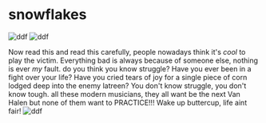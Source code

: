 # snowflakes

![ddf](https://i.pinimg.com/236x/b4/95/58/b49558d702f87d58386edcb98bc41438.jpg)
![ddf](https://cdn.europosters.eu/image/750/julisteet/flaming-skulls-i8334.jpg)

Now read this and read this carefully, people nowadays think it's *cool* to play the victim. Everything bad is always because of someone else, nothing
is ever *my* fault. do you think you know struggle? Have you ever been in a fight over your life? Have you cried tears of joy for a single piece of corn lodged deep into the enemy latreen? You don't know struggle, you don't know tough. all these modern musicians, they all want be the next Van Halen but none of them want to PRACTICE!!! Wake up buttercup, life aint fair! 
![ddf](https://i.pinimg.com/originals/60/8e/bc/608ebc8e9e02ee7b9f1aaf5c58196687.jpg)
